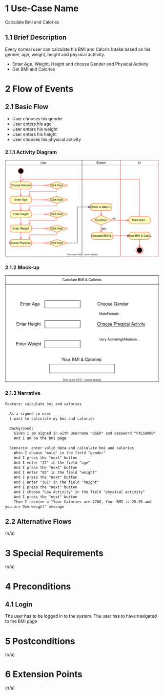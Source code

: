 # 1 Use-Case Name

Calculate Bmi and Calories

## 1.1 Brief Description

Every normal user can calculate his BMI and Caloric Intake based on his gender, age, weight, height and physical actitvity.

- Enter Age, Weight, Height and choose Gender and Physical Activity
- Get BMI and Calories

# 2 Flow of Events

## 2.1 Basic Flow

- User chooses his gender
- User enters his age
- User enters his weight
- User enters his height
- User chooses his physical activity

### 2.1.1 Activity Diagram

![Calculate BMI and Calories](../ActivityDiagrams/Calculate_Bmi_And_Calories.drawio.svg)

### 2.1.2 Mock-up

![Calculate BMI and Calories](../MockUps/MockUpCalculateBMIAndCalories.drawio.svg)

### 2.1.3 Narrative

```gherkin
Feature: calculate bmi and calories

  As a signed in user
  i want to calculate my bmi and calories

  Background:
    Given I am signed in with username "USER" and password "PASSWORD"
    And I am on the bmi page

  Scenario: enter valid data and calculate bmi and calories
    When I choose "male" in the field "gender"
    And I press the "next" button
    And I enter "22" in the field "age"
    And I press the "next" button
    And I enter "85" in the field "weight"
    And I press the "next" button
    And I enter "181" in the field "height"
    And I press the "next" button
    And I choose "Low Activity" in the field "physical activity"
    And I press the "next" button
    Then I receive a "Your Calories are 2788, Your BMI is 25.95 and you are Overweight" message
```

## 2.2 Alternative Flows

(n/a)

# 3 Special Requirements

(n/a)

# 4 Preconditions

## 4.1 Login

The user has to be logged in to the system.
The user has to have navigated to the BMI page

# 5 Postconditions

(n/a)

# 6 Extension Points

(n/a)
